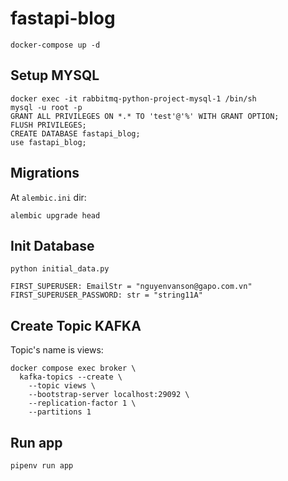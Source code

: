 # fastapi-blog
```console
docker-compose up -d
```
## Setup MYSQL
```console
docker exec -it rabbitmq-python-project-mysql-1 /bin/sh
mysql -u root -p
GRANT ALL PRIVILEGES ON *.* TO 'test'@'%' WITH GRANT OPTION;
FLUSH PRIVILEGES;
CREATE DATABASE fastapi_blog;
use fastapi_blog;
```

## Migrations
At `alembic.ini` dir:
```console
alembic upgrade head
```

## Init Database
```consonle
python initial_data.py
```
    FIRST_SUPERUSER: EmailStr = "nguyenvanson@gapo.com.vn"
    FIRST_SUPERUSER_PASSWORD: str = "string11A"


## Create Topic KAFKA
Topic's name is views:
```console
docker compose exec broker \
  kafka-topics --create \
    --topic views \
    --bootstrap-server localhost:29092 \
    --replication-factor 1 \
    --partitions 1
```


## Run app
```console
pipenv run app
```